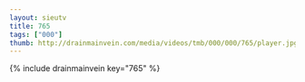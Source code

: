 ```yaml
--- 
layout: sieutv
title: 765
tags: ["000"]
thumb: http://drainmainvein.com/media/videos/tmb/000/000/765/player.jpg
---
```

{% include drainmainvein key="765" %} 
